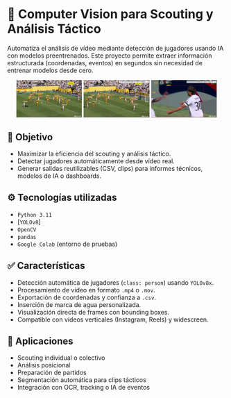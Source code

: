 # 🧠 Computer Vision para Scouting y Análisis Táctico

Automatiza el análisis de vídeo mediante detección de jugadores usando IA con modelos preentrenados. Este proyecto permite extraer información estructurada (coordenadas, eventos) en segundos sin necesidad de entrenar modelos desde cero.

<p align="center">
  <img src="./RM_BOR - IA_1.png" alt="Frame 1" width="30%" />
  <img src="./RM_BOR - IA_2.png" alt="Frame 2" width="30%" />
  <img src="./RM_BOR - IA_3.png" alt="Frame 3" width="30%" />
</p>

## 🎯 Objetivo

- Maximizar la eficiencia del scouting y análisis táctico.
- Detectar jugadores automáticamente desde vídeo real.
- Generar salidas reutilizables (CSV, clips) para informes técnicos, modelos de IA o dashboards.

## ⚙️ Tecnologías utilizadas

- `Python 3.11`
- [`YOLOv8`]
- `OpenCV`
- `pandas`
- `Google Colab` (entorno de pruebas)

## ✅ Características

- Detección automática de jugadores (`class: person`) usando `YOLOv8x`.
- Procesamiento de vídeo en formato `.mp4` o `.mov`.
- Exportación de coordenadas y confianza a `.csv`.
- Inserción de marca de agua personalizada.
- Visualización directa de frames con bounding boxes.
- Compatible con vídeos verticales (Instagram, Reels) y widescreen.


## 📌 Aplicaciones

- Scouting individual o colectivo
- Análisis posicional
- Preparación de partidos
- Segmentación automática para clips tácticos
- Integración con OCR, tracking o IA de eventos
